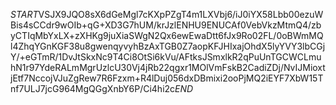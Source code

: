 $START$VSJX9JQO8sX6dGeMgl7cKXpPZgT4m1LXVbj6/iJ0iYX58Lbb00ezuWBis4sCCdr9wOIb+qG+XD3G7hUM/krJzlENHU9ENUCAf0VebVkzMtmQ4/zbyCTIqMbYxLX+zXHKg9juXiaSWgN2Qx6ewEwaDtt6fJx9Ro02FL/0oBWmMQl4ZhqYGnKGF38u8gwenqyvyhBzAxTGB0Z7aopKFJHIxajOhdX5lyYVY3lbCGjY/+eGTmR/1DvJtSkxNc9T4Ci8OtSi6kVu/AFtksJSmxlkR2qPuUnTGCWCLmuhN1r97YdeRALmMgrUzlcU30Vj4jRb22qgxr1MOlVmFskB2CadiZDj/NvIJMioxtjEtf7NccojVJuZgRew7R6Fzxm+R4lDuj056dxDBmixi2ooPjMQ2iEYF7XbW15Tnf7ULJ7jcG964MgQGgXnbY6P/Ci4hi2c$END$